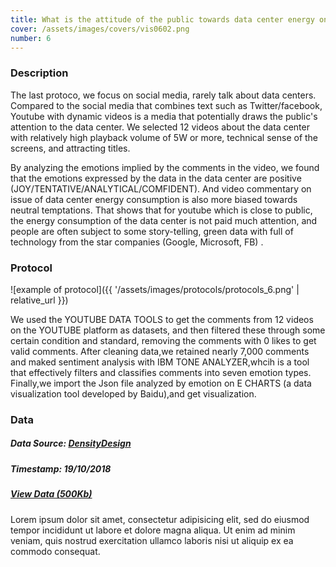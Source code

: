 ```yaml
---
title: What is the attitude of the public towards data center energy on YouTube?
cover: /assets/images/covers/vis0602.png
number: 6
---
```

### Description
The last protoco, we focus on social media, rarely talk about data centers.
Compared to the social media that combines text such as Twitter/facebook, Youtube with dynamic videos is a media that potentially draws the public's attention to the data center. We selected 12 videos about the data center with relatively high playback volume of 5W or more,  technical sense of the screens, and attracting titles.

By analyzing the emotions implied by the comments in the video, we found that the emotions expressed by the data in the data center are positive (JOY/TENTATIVE/ANALYTICAL/COMFIDENT).
And video commentary on issue of data center energy consumption is also more biased towards neutral temptations. That shows that for youtube which is close to public, the energy consumption of the data center is not paid much attention, and people are often subject to some story-telling, green data with full of technology from the star companies (Google, Microsoft, FB) .


### Protocol
![example of protocol]({{ '/assets/images/protocols/protocols_6.png' | relative_url }})

We used the YOUTUBE DATA TOOLS to get the comments from 12 videos on the YOUTUBE platform as datasets, and then filtered these through some certain condition and standard, removing the comments with 0 likes to get valid comments.
After cleaning data,we retained nearly 7,000 comments and maked sentiment analysis with IBM TONE ANALYZER,whcih is a tool that effectively filters and classifies comments into seven emotion types. Finally,we import the Json file analyzed by emotion on E CHARTS (a data visualization tool developed by Baidu),and get visualization.


### Data
##### Data Source: [DensityDesign](http://densitydesign.org/)
##### Timestamp: 19/10/2018
##### [View Data (500Kb)](http://densitydesign.org/)
Lorem ipsum dolor sit amet, consectetur adipisicing elit, sed do eiusmod tempor incididunt ut labore et dolore magna aliqua.
Ut enim ad minim veniam, quis nostrud exercitation ullamco laboris nisi ut aliquip ex ea commodo consequat.
